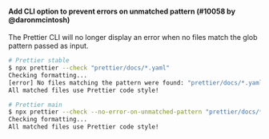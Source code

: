 #### Add CLI option to prevent errors on unmatched pattern (#10058 by @daronmcintosh)

The Prettier CLI will no longer display an error when no files match the glob pattern passed as input.

```sh
# Prettier stable
$ npx prettier --check "prettier/docs/*.yaml"
Checking formatting...
[error] No files matching the pattern were found: "prettier/docs/*.yaml".
All matched files use Prettier code style!

# Prettier main
$ npx prettier --check --no-error-on-unmatched-pattern "prettier/docs/*.yaml"
Checking formatting...
All matched files use Prettier code style!
```

